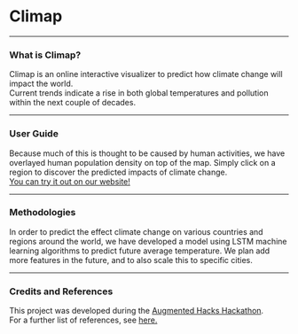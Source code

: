 # Climap 
***
### What is Climap?
Climap is an online interactive visualizer to predict how climate change will impact the world.
<br/>
Current trends indicate a rise in both global temperatures and pollution within the next couple of decades.
***
### User Guide
Because much of this is thought to be caused by human activities, we have overlayed human population density on top of the map. Simply click on a region to discover the predicted impacts of climate change.
<br/>
[You can try it out on our website!](https://pollution.theglobaltech.org/)
***
### Methodologies
In order to predict the effect climate change on various countries and regions around the world, we have developed a model using LSTM machine learning algorithms to predict future average temperature. We plan add more features in the future, and to also scale this to specific cities.
***
### Credits and References
This project was developed during the [Augmented Hacks Hackathon](https://www.augmentedhacks.org/).
<br/>
For a further list of references, see [here.](References.md)

